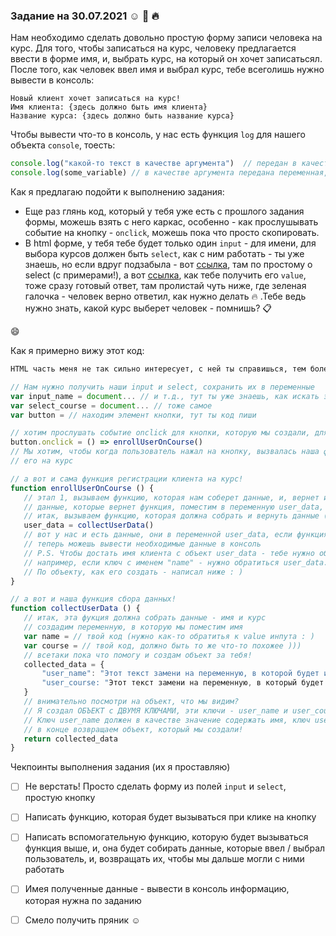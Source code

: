### **Задание на 30.07.2021** :relaxed: :rocket: :fire:

Нам необходимо сделать довольно простую форму записи человека на курс.
Для того, чтобы записаться на курс, человеку предлагается ввести в форме имя, и, выбрать курс, на который он хочет записатьсял. После того, как человек ввел имя и выбрал курс, тебе всеголишь нужно вывести в консоль: 

```
Новый клиент хочет записаться на курс!
Имя клиента: {здесь должно быть имя клиента}
Название курса: {здесь должно быть название курса}
```
Чтобы вывести что-то в консоль, у нас есть функция `log` для нашего объекта `console`, тоесть:
```js
console.log("какой-то текст в качестве аргумента")  // передан в качестве аргумента текст
console.log(some_variable) // в качестве аргумента передана переменная, выведится в консоль то, что мы поместили в эту переменную!
```
Как я предлагаю подойти к выполнению задания: 
- Еще раз глянь код, который у тебя уже есть с прошлого задания формы, можешь взять с него каркас, особенно - как прослушывать событие на кнопку - `onclick`, можешь пока что просто скопировать.
- В html форме, у тебя тебе будет только один `input` - для имени, для выбора курсов должен быть `select`, как с ним работать - ты уже знаешь, но если вдруг подзабыла - вот [ссылка](https://www.w3schools.com/tags/tag_select.asp), там по простому о select (c примерами!), а вот [ссылка](https://stackoverflow.com/questions/1085801/get-selected-value-in-dropdown-list-using-javascript?rq=1), как тебе получить его `value`, тоже сразу готовый ответ, там пролистай чуть ниже, где зеленая галочка - человек верно ответил, как нужно делать :fire: .Тебе ведь нужно знать, какой курс выберет человек - помнишь? :clipboard:

 :smile:


 Как я примерно вижу этот код: 
 ```html
 HTML часть меня не так сильно интересует, с ней ты справишься, тем более ссылку по select что я тебе дал - там прям уже готовый код написан :yum:
 ```
 ```js
// Нам нужно получить наши input и select, сохранить их в переменные
var input_name = document... // и т.д., тут ты уже знаешь, как искать элементы 
var select_course = document... // тоже самое
var button = // находим элемент кнопки, тут ты код пиши 

// хотим прослушать событие onclick для кнопки, которую мы создали, для этого:
button.onclick = () => enrollUserOnCourse()
// Мы хотим, чтобы когда пользователь нажал на кнопку, вызвалась наша функция регистрации
// его на курс

// а вот и сама функция регистрации клиента на курс!
function enrollUserOnCourse () {
	// этап 1, вызываем функцию, которая нам соберет данные, и, вернет их, чтобы мы могли с ними работать!
	// данные, которые вернет функция, поместим в переменную user_data, это будет ОБЪЕКТ!
	// итак, вызываем функцию, которая должна собрать и вернуть данные (код функции ниже)
	user_data = collectUserData()
	// вот у нас и есть данные, они в переменной user_data, если функция нам их вернула, конечно!
	// теперь можешь вывести необходимые данные в консоль
	// P.S. Чтобы достать имя клиента с объект user_data - тебе нужно обратиться к названию ключа
	// например, если ключ с именем "name" - нужно обратиться user_data.name
	// По объекту, как его создать - написал ниже : ) 
}

// а вот и наша функция сбора данных!
function collectUserData () {
	// итак, эта фукция должна собрать данные - имя и курс
	// создадим переменную, в которую мы поместим имя
	var name = // твой код (нужно как-то обратитья к value инпута : ) 
	var course = // твой код, должно быть то же что-то похожее )))
	// всетаки пока что помогу и создам объект за тебя!
	collected_data = {
		"user_name": "Этот текст замени на переменную, в которой будет имя",
		"user_course: "Этот текст замени на переменную, в который будет название курса",
	}
	// внимательно посмотри на объект, что мы видим?
	// Я создал ОБЪЕКТ с ДВУМЯ КЛЮЧАМИ, эти ключи - user_name и user_course
	// Ключ user_name должен в качестве значение содержать имя, ключ user_course - название курса
	// в конце возвращаем объект, который мы создали!
	return collected_data
}
 ```

 Чекпоинты выполнения задания (их я проставляю)
- [ ] Не верстать! Просто сделать форму из полей `input` и `select`, простую кнопку
- [ ] Написать функцию, которая будет вызываться при клике на кнопку
- [ ] Написать вспомогательную функцию, которую будет вызываться функция выше, и, она будет собирать данные, которые ввел / выбрал пользователь, и, возвращать их, чтобы мы дальше могли с ними работать
- [ ] Имея полученные данные - вывести в консоль информацию, которая нужна по заданию
- [ ] Смело получить пряник :relaxed:









